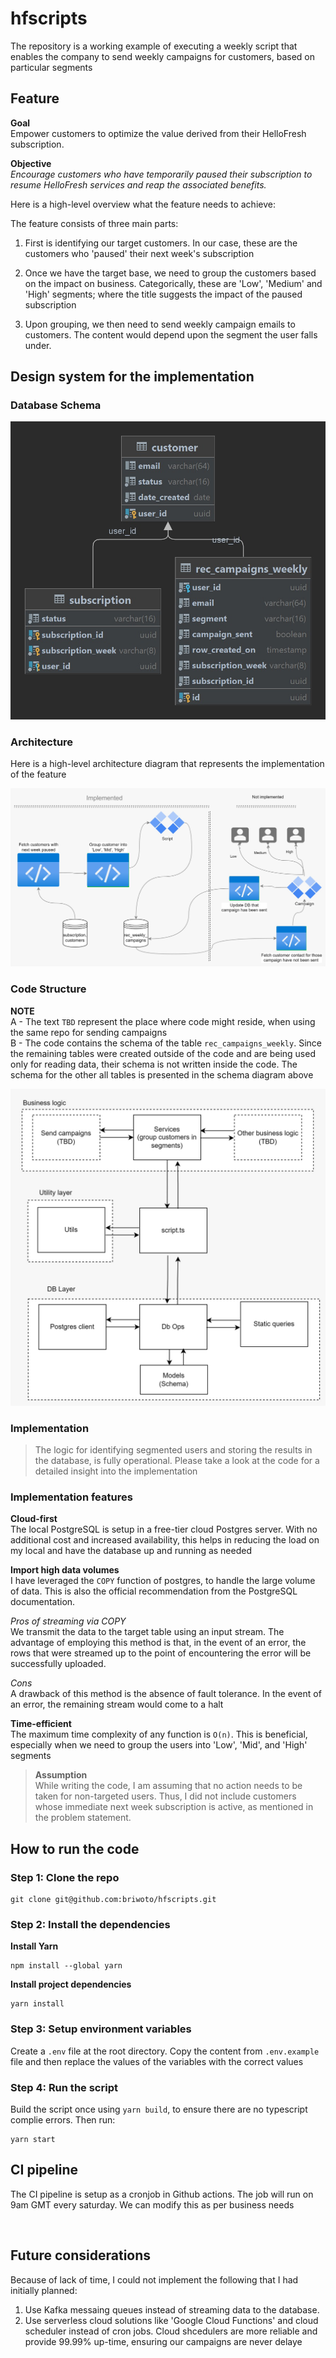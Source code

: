 # hfscripts

The repository is a working example of executing a weekly script that enables the company to send weekly campaigns for customers, based on particular segments

## Feature

**Goal**  
Empower customers to optimize the value derived from their HelloFresh subscription.

**Objective**  
_Encourage customers who have temporarily paused their subscription to resume HelloFresh services and reap the associated benefits._

Here is a high-level overview what the feature needs to achieve:

The feature consists of three main parts:

1. First is identifying our target customers. In our case, these are the customers who 'paused' their next week's subscription

2. Once we have the target base, we need to group the customers based on the impact on business. Categorically, these are 'Low', 'Medium' and 'High' segments; where the title suggests the impact of the paused subscription

3. Upon grouping, we then need to send weekly campaign emails to customers. The content would depend upon the segment the user falls under.

## Design system for the implementation

### Database Schema

![Image](design-system/schema.png)

### Architecture

Here is a high-level architecture diagram that represents the implementation of the feature

![Image](design-system/high-level.png)

### Code Structure

**NOTE**  
A - The text `TBD` represent the place where code might reside, when using the same repo for sending campaigns  
B - The code contains the schema of the table `rec_campaigns_weekly`. Since the remaining tables were created outside of the code and are being used only for reading data, their schema is not written inside the code. The schema for the other all tables is presented in the schema diagram above
<br>

![Image](design-system/code-structure.png)

### Implementation

> The logic for identifying segmented users and storing the results in the database, is fully operational. Please take a look at the code for a detailed insight into the implementation <br>

### Implementation features

**Cloud-first**  
The local PostgreSQL is setup in a free-tier cloud Postgres server. With no additional cost and increased availability, this helps in reducing the load on my local and have the database up and running as needed

**Import high data volumes**  
I have leveraged the `COPY` function of postgres, to handle the large volume of data. This is also the official recommendation from the PostgreSQL documentation.

_Pros of streaming via COPY_  
We transmit the data to the target table using an input stream. The advantage of employing this method is that, in the event of an error, the rows that were streamed up to the point of encountering the error will be successfully uploaded.

_Cons_  
A drawback of this method is the absence of fault tolerance. In the event of an error, the remaining stream would come to a halt

**Time-efficient**  
The maximum time complexity of any function is `O(n)`. This is beneficial, especially when we need to group the users into 'Low', 'Mid', and 'High' segments

> **Assumption**<br>
> While writing the code, I am assuming that no action needs to be taken for non-targeted users. Thus, I did not include customers whose immediate next week subscription is active, as mentioned in the problem statement.

## How to run the code

### Step 1: Clone the repo

```
git clone git@github.com:briwoto/hfscripts.git
```

### Step 2: Install the dependencies

**Install Yarn**

```
npm install --global yarn
```

**Install project dependencies**

```
yarn install
```

### Step 3: Setup environment variables

Create a `.env` file at the root directory. Copy the content from `.env.example` file and then replace the values of the variables with the correct values

### Step 4: Run the script

Build the script once using `yarn build`, to ensure there are no typescript complie errors. Then run:

```
yarn start
```

## CI pipeline

The CI pipeline is setup as a cronjob in Github actions. The job will run on 9am GMT every saturday. We can modify this as per business needs

<br>

## Future considerations

Because of lack of time, I could not implement the following that I had initially planned:

1. Use Kafka messaing queues instead of streaming data to the database.
2. Use serverless cloud solutions like 'Google Cloud Functions' and cloud scheduler instead of cron jobs. Cloud shcedulers are more reliable and provide 99.99% up-time, ensuring our campaigns are never delaye

